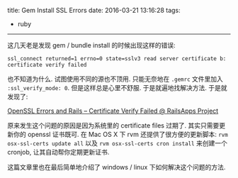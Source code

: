 title: Gem Install SSL Errors
date: 2016-03-21 13:16:28
tags:
  - ruby
---
这几天老是发现 gem / bundle install 的时候出现这样的错误:

`ssl_connect returned=1 errno=0 state=sslv3 read server certificate b: certificate verify failed`

也不知道为什么. 试图使用不同的源也不顶用. 只能无奈地在 `.gemrc` 文件里加入 `:ssl_verify_mode: 0`. 但是这样总是心里不舒服. 于是就遍地找解决方法. 于是就发现了:

[OpenSSL Errors and Rails – Certificate Verify Failed @ RailsApps Project](http://railsapps.github.io/openssl-certificate-verify-failed.html)

原来发生这个问题的原因是因为系统里的 certificate files 过期了. 其实只需要更新你的 openssl 证书既可.
在 Mac OS X 下 rvm 还提供了很方便的更新脚本: `rvm osx-ssl-certs update all` 以及 `rvm osx-ssl-certs cron install` 来创建一个 cronjob, 让其自动帮你定期更新证书.

这篇文章里也在最后简单地介绍了 windows / linux 下如何解决这个问题的方法.
